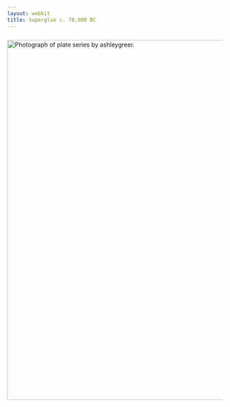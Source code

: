 ```yaml
---
layout: webkit
title: Superglue c. 70,000 BC
---
```


<div class="sixteen columns">
	<img src="http://dl.dropbox.com/u/15031981/Blog/plate.JPG" style="width:840px;display:block;margin:10px auto;" alt="Photograph of plate series by ashleygreer." />

	<h2 style="font-family: 'Diplomata SC', cursive;text-align:center;">{{ page.title }}</h2>
</div>
